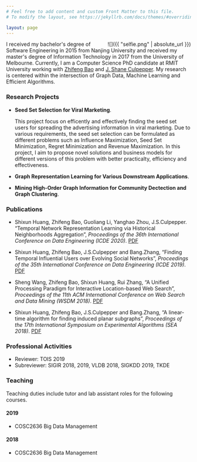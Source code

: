 ```yaml
---
# Feel free to add content and custom Front Matter to this file.
# To modify the layout, see https://jekyllrb.com/docs/themes/#overriding-theme-defaults

layout: page
---
```

<div style="float: right;" class='pull-right intro-img' markdown="1">
![]({{ "selfie.png" | absolute_url }})
</div>



I received my bachelor's degree of Software Engineering in 2015 from Nanjing University and received my master's degree of Information Technology in 2017 from the University of Melbourne. Currently, I am a Computer Science PhD candidate at RMIT University working with [Zhifeng Bao][zhifeng] and
[J. Shane Culpepper][pepper]. My research is
centered within the intersection of Graph Data, Machine Learning and
Efficient Algorithms.

[zhifeng]: https://baozhifeng.net/
[pepper]: https://culpepper.io


### Research Projects
* **Seed Set Selection for Viral Marketing**.

    This project focus on efficently and effectively finding the seed set users for spreading the advertising information in viral marketing. Due to various requirements, the seed set selection can be formulated as different problems such as Influence Maximization, Seed Set Minimization, Regret Minimization and Revenue Maximization. In this project, I aim to propose novel solutions and business models for different versions of this problem with better practicalty, efficiency and effectiveness.  
    
* **Graph Representation Learning for Various Downstream Applications**.
* **Mining High-Order Graph Information for Community Dectection and Graph Clustering**.

### Publications
* Shixun Huang, Zhifeng Bao, Guoliang Li, Yanghao Zhou, J.S.Culpepper. “Temporal Network Representation Learning via Historical Neighborhoods Aggregation”, *Proceedings of the 36th International Conference on Data Engineering (ICDE 2020)*. [PDF](./papers/icde2020.pdf)

* Shixun Huang, Zhifeng Bao, J.S.Culpepper and Bang.Zhang, “Finding Temporal Influential Users over Evolving Social Networks”, *Proceedings of the 35th International Conference on Data Engineering (ICDE 2019)*. [PDF](./papers/icde2019.pdf)

* Sheng Wang, Zhifeng Bao, Shixun Huang, Rui Zhang, “A Unified Processing Paradigm for Interactive Location-based Web Search”, *Proceedings of the 11th ACM International Conference on Web Search and Data Mining (WSDM 2018)*. [PDF](./papers/wsdm18.pdf)

* Shixun Huang, Zhifeng Bao, J.S.Culpepper and Bang.Zhang, “A linear-time algorithm for finding induced planar subgraphs”, *Proceedings of the 17th International Symposium on Experimental Algorithms (SEA 2018)*. [PDF](./papers/SEA2018.pdf)

### Professional Activities

* Reviewer: TOIS 2019
* Subreviewer: SIGIR 2018, 2019, VLDB 2018, SIGKDD 2019, TKDE

### Teaching

Teaching duties include tutor and lab assistant roles for the following
courses.

#### 2019

* COSC2636 Big Data Management

#### 2018

* COSC2636 Big Data Management

